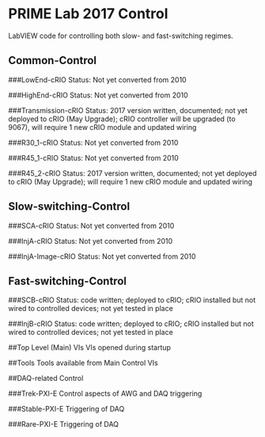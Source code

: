 # PRIME Lab 2017 Control

LabVIEW code for controlling both slow- and fast-switching regimes.

## Common-Control

###LowEnd-cRIO
Status: Not yet converted from 2010 

###HighEnd-cRIO
Status: Not yet converted from 2010 

###Transmission-cRIO
Status: 2017 version written, documented; not yet deployed to cRIO (May Upgrade); cRIO controller will be upgraded (to 9067), will require 1 new cRIO module and updated wiring

###R30_1-cRIO
Status: Not yet converted from 2010

###R45_1-cRIO
Status: Not yet converted from 2010 

###R45_2-cRIO
Status: 2017 version written, documented; not yet deployed to cRIO (May Upgrade); will require 1 new cRIO module and updated wiring

## Slow-switching-Control

###SCA-cRIO
Status: Not yet converted from 2010

###InjA-cRIO
Status: Not yet converted from 2010

###InjA-Image-cRIO
Status: Not yet converted from 2010

## Fast-switching-Control

###SCB-cRIO
Status: code written; deployed to cRIO; cRIO installed but not wired to controlled devices; not yet tested in place

###InjB-cRIO
Status: code written; deployed to cRIO; cRIO installed but not wired to controlled devices; not yet tested in place

##Top Level (Main) VIs
VIs opened during startup

##Tools
Tools available from Main Control VIs

##DAQ-related Control

###Trek-PXI-E
Control aspects of AWG and DAQ triggering

###Stable-PXI-E
Triggering of DAQ

###Rare-PXI-E
Triggering of DAQ